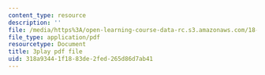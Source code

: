 ```yaml
---
content_type: resource
description: ''
file: /media/https%3A/open-learning-course-data-rc.s3.amazonaws.com/18-01sc-single-variable-calculus-fall-2010/318a93441f1883de2fed265d86d7ab41_--lPz7VFnKI.pdf
file_type: application/pdf
resourcetype: Document
title: 3play pdf file
uid: 318a9344-1f18-83de-2fed-265d86d7ab41
---
```

